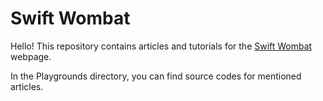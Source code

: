 # Swift Wombat

Hello! This repository contains articles and tutorials for the [Swift Wombat](https://swiftwombat.com) webpage.

In the Playgrounds directory, you can find source codes for mentioned articles.
